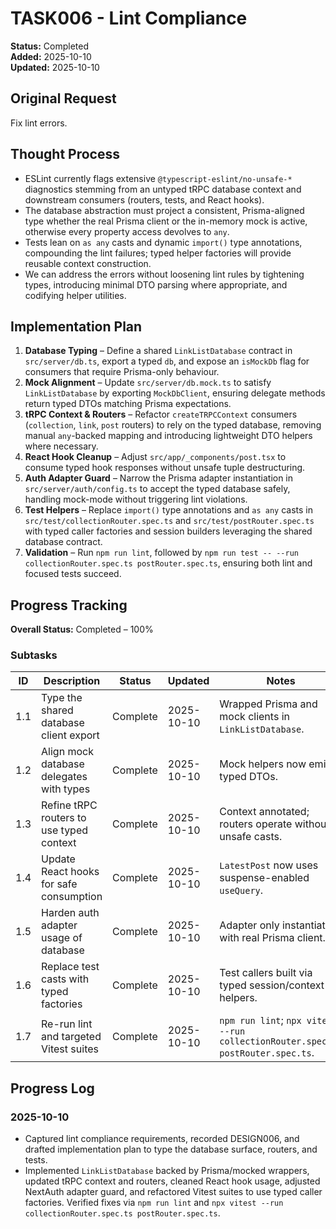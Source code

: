 # TASK006 - Lint Compliance

**Status:** Completed  
**Added:** 2025-10-10  
**Updated:** 2025-10-10

## Original Request

Fix lint errors.

## Thought Process

- ESLint currently flags extensive `@typescript-eslint/no-unsafe-*` diagnostics stemming from an untyped tRPC database context and downstream consumers (routers, tests, and React hooks).
- The database abstraction must project a consistent, Prisma-aligned type whether the real Prisma client or the in-memory mock is active, otherwise every property access devolves to `any`.
- Tests lean on `as any` casts and dynamic `import()` type annotations, compounding the lint failures; typed helper factories will provide reusable context construction.
- We can address the errors without loosening lint rules by tightening types, introducing minimal DTO parsing where appropriate, and codifying helper utilities.

## Implementation Plan

1. **Database Typing** – Define a shared `LinkListDatabase` contract in `src/server/db.ts`, export a typed `db`, and expose an `isMockDb` flag for consumers that require Prisma-only behaviour.
2. **Mock Alignment** – Update `src/server/db.mock.ts` to satisfy `LinkListDatabase` by exporting `MockDbClient`, ensuring delegate methods return typed DTOs matching Prisma expectations.
3. **tRPC Context & Routers** – Refactor `createTRPCContext` consumers (`collection`, `link`, `post` routers) to rely on the typed database, removing manual `any`-backed mapping and introducing lightweight DTO helpers where necessary.
4. **React Hook Cleanup** – Adjust `src/app/_components/post.tsx` to consume typed hook responses without unsafe tuple destructuring.
5. **Auth Adapter Guard** – Narrow the Prisma adapter instantiation in `src/server/auth/config.ts` to accept the typed database safely, handling mock-mode without triggering lint violations.
6. **Test Helpers** – Replace `import()` type annotations and `as any` casts in `src/test/collectionRouter.spec.ts` and `src/test/postRouter.spec.ts` with typed caller factories and session builders leveraging the shared database contract.
7. **Validation** – Run `npm run lint`, followed by `npm run test -- --run collectionRouter.spec.ts postRouter.spec.ts`, ensuring both lint and focused tests succeed.

## Progress Tracking

**Overall Status:** Completed – 100%

### Subtasks

| ID  | Description                               | Status        | Updated     | Notes |
| --- | ----------------------------------------- | ------------- | ----------- | ----- |
| 1.1 | Type the shared database client export    | Complete      | 2025-10-10  | Wrapped Prisma and mock clients in `LinkListDatabase`. |
| 1.2 | Align mock database delegates with types  | Complete      | 2025-10-10  | Mock helpers now emit typed DTOs. |
| 1.3 | Refine tRPC routers to use typed context  | Complete      | 2025-10-10  | Context annotated; routers operate without unsafe casts. |
| 1.4 | Update React hooks for safe consumption   | Complete      | 2025-10-10  | `LatestPost` now uses suspense-enabled `useQuery`. |
| 1.5 | Harden auth adapter usage of database     | Complete      | 2025-10-10  | Adapter only instantiated with real Prisma client. |
| 1.6 | Replace test casts with typed factories   | Complete      | 2025-10-10  | Test callers built via typed session/context helpers. |
| 1.7 | Re-run lint and targeted Vitest suites    | Complete      | 2025-10-10  | `npm run lint`; `npx vitest --run collectionRouter.spec.ts postRouter.spec.ts`. |

## Progress Log

### 2025-10-10

- Captured lint compliance requirements, recorded DESIGN006, and drafted implementation plan to type the database surface, routers, and tests.
- Implemented `LinkListDatabase` backed by Prisma/mocked wrappers, updated tRPC context and routers, cleaned React hook usage, adjusted NextAuth adapter guard, and refactored Vitest suites to use typed caller factories. Verified fixes via `npm run lint` and `npx vitest --run collectionRouter.spec.ts postRouter.spec.ts`.
